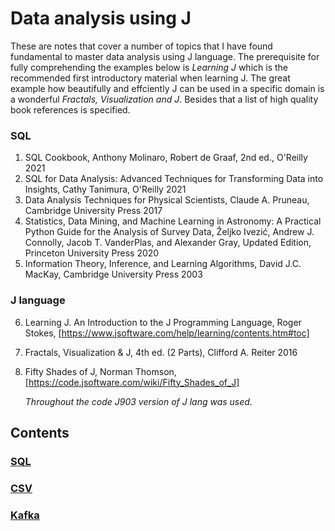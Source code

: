 # Data analysis using J

These are notes that cover a number of topics that I have
found fundamental to master data analysis using J language. The prerequisite
for fully comprehending the examples below is *Learning J* which is the recommended first
introductory material when learning J. The great example how beautifully and effciently J can be used in a specific domain is
a wonderful *Fractals, Visualization and J*. Besides that a list of high quality book references is specified.

### SQL
1. SQL Cookbook, Anthony Molinaro, Robert de Graaf, 2nd ed., O'Reilly 2021
2. SQL for Data Analysis: Advanced Techniques for Transforming Data into Insights, Cathy Tanimura, O'Reilly 2021
3. Data Analysis Techniques for Physical Scientists, Claude A. Pruneau, Cambridge University Press 2017
4. Statistics, Data Mining, and Machine Learning in Astronomy: A Practical Python Guide for the Analysis of Survey Data, Željko Ivezić, Andrew J. Connolly, Jacob T. VanderPlas, and Alexander Gray, Updated Edition, Princeton University Press 2020
5. Information Theory, Inference, and Learning Algorithms, David J.C. MacKay, Cambridge University Press 2003

### J language
6. Learning J. An Introduction to the J Programming Language, Roger Stokes, [https://www.jsoftware.com/help/learning/contents.htm#toc]
7. Fractals, Visualization & J, 4th ed. (2 Parts), Clifford A. Reiter 2016
8. Fifty Shades of J, Norman Thomson, [https://code.jsoftware.com/wiki/Fifty_Shades_of_J]

   *Throughout the code J903 version of J lang was used.*


## Contents
### [SQL](chapters/sql.md)
### [CSV](chapters/csv.md)
### [Kafka](chapters/kafka.md)
